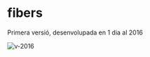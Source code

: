 # fibers

Primera versió, desenvolupada en 1 dia al 2016

![v-2016](https://user-images.githubusercontent.com/9118664/191299279-c9083f04-30d4-4421-ba90-18e3d87efdae.png)
